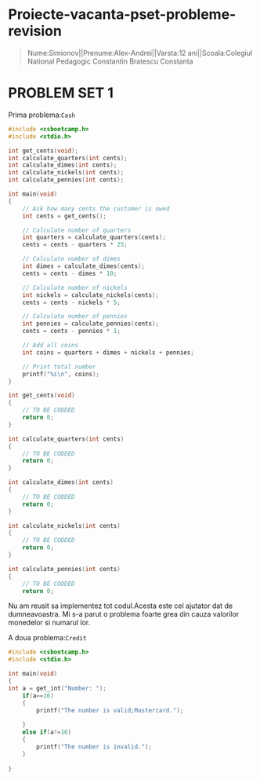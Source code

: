 # Proiecte-vacanta-pset-probleme-revision
>Nume:Simionov||Prenume:Alex-Andrei||Varsta:12 ani||Scoala:Colegiul National Pedagogic Constantin Bratescu Constanta

# PROBLEM SET 1
Prima problema:`Cash`
```c
#include <csbootcamp.h>
#include <stdio.h>

int get_cents(void);
int calculate_quarters(int cents);
int calculate_dimes(int cents);
int calculate_nickels(int cents);
int calculate_pennies(int cents);

int main(void)
{
    // Ask how many cents the customer is owed
    int cents = get_cents();

    // Calculate number of quarters 
    int quarters = calculate_quarters(cents);
    cents = cents - quarters * 25;

    // Calculate number of dimes
    int dimes = calculate_dimes(cents);
    cents = cents - dimes * 10;

    // Calculate number of nickels
    int nickels = calculate_nickels(cents);
    cents = cents - nickels * 5;

    // Calculate number of pennies
    int pennies = calculate_pennies(cents);
    cents = cents - pennies * 1;

    // Add all coins
    int coins = quarters + dimes + nickels + pennies;

    // Print total number
    printf("%i\n", coins);
}

int get_cents(void)
{
    // TO BE CODDED
    return 0;
}

int calculate_quarters(int cents)
{
    // TO BE CODDED
    return 0;
}

int calculate_dimes(int cents)
{
    // TO BE CODDED
    return 0;
}

int calculate_nickels(int cents)
{
    // TO BE CODDED
    return 0;
}

int calculate_pennies(int cents)
{
    // TO BE CODDED
    return 0;
```    
Nu am reusit sa implementez tot codul.Acesta este cel ajutator dat de dumneavoastra.
Mi s-a parut o problema foarte grea din cauza valorilor monedelor si numarul lor.


A doua problema:`Credit`
```c
#include <csbootcamp.h>
#include <stdio.h>

int main(void)
{
int a = get_int("Number: ");
    if(a==16)
    {
        printf("The number is valid;Mastercard.");
        
    }
    else if(a!=16)
    {
        printf("The number is invalid.");
    }
    
}
```
